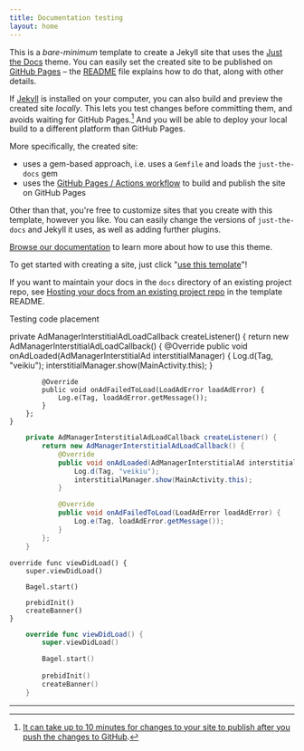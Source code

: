 ```yaml
---
title: Documentation testing
layout: home
---
```


This is a *bare-minimum* template to create a Jekyll site that uses the [Just the Docs] theme. You can easily set the created site to be published on [GitHub Pages] – the [README] file explains how to do that, along with other details.

If [Jekyll] is installed on your computer, you can also build and preview the created site *locally*. This lets you test changes before committing them, and avoids waiting for GitHub Pages.[^1] And you will be able to deploy your local build to a different platform than GitHub Pages.

More specifically, the created site:

- uses a gem-based approach, i.e. uses a `Gemfile` and loads the `just-the-docs` gem
- uses the [GitHub Pages / Actions workflow] to build and publish the site on GitHub Pages

Other than that, you're free to customize sites that you create with this template, however you like. You can easily change the versions of `just-the-docs` and Jekyll it uses, as well as adding further plugins.

[Browse our documentation][Just the Docs] to learn more about how to use this theme.

To get started with creating a site, just click "[use this template]"!

If you want to maintain your docs in the `docs` directory of an existing project repo, see [Hosting your docs from an existing project repo](https://github.com/just-the-docs/just-the-docs-template/blob/main/README.md#hosting-your-docs-from-an-existing-project-repo) in the template README.

Testing code placement

private AdManagerInterstitialAdLoadCallback createListener() {
        return new AdManagerInterstitialAdLoadCallback() {
            @Override
            public void onAdLoaded(AdManagerInterstitialAd interstitialManager) {
                Log.d(Tag, "veikiu");
                interstitialManager.show(MainActivity.this);
            }

            @Override
            public void onAdFailedToLoad(LoadAdError loadAdError) {
                Log.e(Tag, loadAdError.getMessage());
            }
        };
    }
```java
    private AdManagerInterstitialAdLoadCallback createListener() {
        return new AdManagerInterstitialAdLoadCallback() {
            @Override
            public void onAdLoaded(AdManagerInterstitialAd interstitialManager) {
                Log.d(Tag, "veikiu");
                interstitialManager.show(MainActivity.this);
            }

            @Override
            public void onAdFailedToLoad(LoadAdError loadAdError) {
                Log.e(Tag, loadAdError.getMessage());
            }
        };
    }
```
    override func viewDidLoad() {
        super.viewDidLoad()

        Bagel.start()
        
        prebidInit()
        createBanner()
    }
```swift
    override func viewDidLoad() {
        super.viewDidLoad()

        Bagel.start()
        
        prebidInit()
        createBanner()
    }
```
----

[^1]: [It can take up to 10 minutes for changes to your site to publish after you push the changes to GitHub](https://docs.github.com/en/pages/setting-up-a-github-pages-site-with-jekyll/creating-a-github-pages-site-with-jekyll#creating-your-site).

[Just the Docs]: https://just-the-docs.github.io/just-the-docs/
[GitHub Pages]: https://docs.github.com/en/pages
[README]: https://github.com/just-the-docs/just-the-docs-template/blob/main/README.md
[Jekyll]: https://jekyllrb.com
[GitHub Pages / Actions workflow]: https://github.blog/changelog/2022-07-27-github-pages-custom-github-actions-workflows-beta/
[use this template]: https://github.com/just-the-docs/just-the-docs-template/generate

